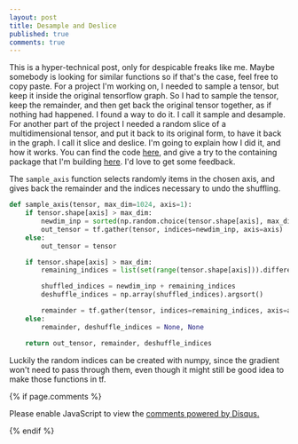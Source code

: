 ```yaml
---
layout: post
title: Desample and Deslice
published: true
comments: true
---
```


This is a hyper-technical post, only for despicable freaks like me.
Maybe somebody is looking for similar functions so if that's the case, feel free to copy paste.
For a project I'm working on, I needed to sample a tensor, but keep it inside the original tensorflow graph.
So I had to sample the tensor, keep the remainder, and then get back the original tensor together, as if
nothing had happened. I found a way to do it. I call it sample and desample. For another part of the project
I needed a random slice of a multidimensional tensor, and put it back to its original form, to have it
back in the graph. I call it slice and deslice. I'm going to explain how I did it, and how it works.
You can find the code [here](https://github.com/LuCeHe/GenericTools/blob/master/GenericTools/keras_tools/convenience_operations.py), 
and give a try to the containing package that I'm building [here](https://github.com/LuCeHe/GenericTools).
I'd love to get some feedback.

The ```sample_axis``` function selects randomly items in the chosen axis, and gives back the remainder
and the indices necessary to undo the shuffling.

```python
def sample_axis(tensor, max_dim=1024, axis=1):
    if tensor.shape[axis] > max_dim:
        newdim_inp = sorted(np.random.choice(tensor.shape[axis], max_dim, replace=False))
        out_tensor = tf.gather(tensor, indices=newdim_inp, axis=axis)
    else:
        out_tensor = tensor

    if tensor.shape[axis] > max_dim:
        remaining_indices = list(set(range(tensor.shape[axis])).difference(set(newdim_inp)))

        shuffled_indices = newdim_inp + remaining_indices
        deshuffle_indices = np.array(shuffled_indices).argsort()

        remainder = tf.gather(tensor, indices=remaining_indices, axis=axis)
    else:
        remainder, deshuffle_indices = None, None

    return out_tensor, remainder, deshuffle_indices
```

Luckily the random indices can be created with numpy, since the gradient won't need to pass through them, even though 
it might still be good idea to make those functions in tf.



{% if page.comments %} 



<div id="disqus_thread"></div>
<script>

/**
*  RECOMMENDED CONFIGURATION VARIABLES: EDIT AND UNCOMMENT THE SECTION BELOW TO INSERT DYNAMIC VALUES FROM YOUR PLATFORM OR CMS.
*  LEARN WHY DEFINING THESE VARIABLES IS IMPORTANT: https://disqus.com/admin/universalcode/#configuration-variables*/
/*
var disqus_config = function () {
this.page.url = PAGE_URL;  // Replace PAGE_URL with your page's canonical URL variable
this.page.identifier = PAGE_IDENTIFIER; // Replace PAGE_IDENTIFIER with your page's unique identifier variable
};
*/
(function() { // DON'T EDIT BELOW THIS LINE
var d = document, s = d.createElement('script');
s.src = 'https://https-lucehe-github-io.disqus.com/embed.js';
s.setAttribute('data-timestamp', +new Date());
(d.head || d.body).appendChild(s);
})();
</script>
<noscript>Please enable JavaScript to view the <a href="https://disqus.com/?ref_noscript">comments powered by Disqus.</a></noscript>



{% endif %}
